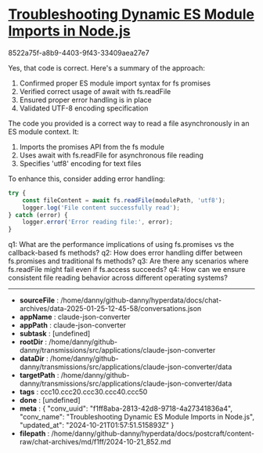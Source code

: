 # [Troubleshooting Dynamic ES Module Imports in Node.js](https://claude.ai/chat/f1ff8aba-2813-42d8-9718-4a27341836a4)

8522a75f-a8b9-4403-9f43-33409aea27e7

 Yes, that code is correct. Here's a summary of the approach:

1. Confirmed proper ES module import syntax for fs promises
2. Verified correct usage of await with fs.readFile
3. Ensured proper error handling is in place
4. Validated UTF-8 encoding specification

The code you provided is a correct way to read a file asynchronously in an ES module context. It:

1. Imports the promises API from the fs module
2. Uses await with fs.readFile for asynchronous file reading
3. Specifies 'utf8' encoding for text files

To enhance this, consider adding error handling:

```javascript
try {
    const fileContent = await fs.readFile(modulePath, 'utf8');
    logger.log('File content successfully read');
} catch (error) {
    logger.error('Error reading file:', error);
}
```

q1: What are the performance implications of using fs.promises vs the callback-based fs methods?
q2: How does error handling differ between fs.promises and traditional fs methods?
q3: Are there any scenarios where fs.readFile might fail even if fs.access succeeds?
q4: How can we ensure consistent file reading behavior across different operating systems?

---

* **sourceFile** : /home/danny/github-danny/hyperdata/docs/chat-archives/data-2025-01-25-12-45-58/conversations.json
* **appName** : claude-json-converter
* **appPath** : claude-json-converter
* **subtask** : [undefined]
* **rootDir** : /home/danny/github-danny/transmissions/src/applications/claude-json-converter
* **dataDir** : /home/danny/github-danny/transmissions/src/applications/claude-json-converter/data
* **targetPath** : /home/danny/github-danny/transmissions/src/applications/claude-json-converter/data
* **tags** : ccc10.ccc20.ccc30.ccc40.ccc50
* **done** : [undefined]
* **meta** : {
  "conv_uuid": "f1ff8aba-2813-42d8-9718-4a27341836a4",
  "conv_name": "Troubleshooting Dynamic ES Module Imports in Node.js",
  "updated_at": "2024-10-21T01:57:51.515893Z"
}
* **filepath** : /home/danny/github-danny/hyperdata/docs/postcraft/content-raw/chat-archives/md/f1ff/2024-10-21_852.md